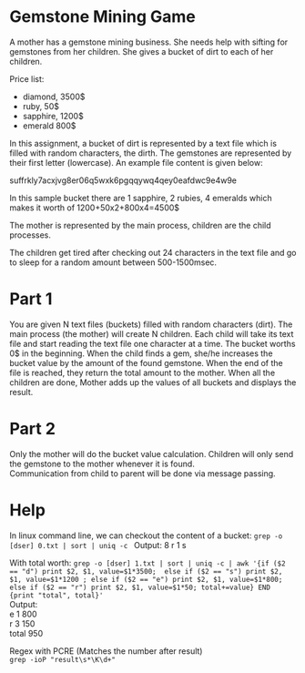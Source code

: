 # Gemstone Mining Game
A mother has a gemstone mining business. She needs help with sifting for gemstones from her children. She gives a bucket of dirt to each of her children. 

Price list:
- diamond, 3500$
- ruby, 50$
- sapphire, 1200$
- emerald 800$

In this assignment, 
a bucket of dirt is represented by a text file which is filled with random characters, the dirth. The gemstones are represented by their first letter (lowercase). An example file content is given below:

suffrkly7acxjvg8er06q5wxk6pgqqywq4qey0eafdwc9e4w9e

In this sample bucket there are 1 sapphire, 2 rubies, 4 emeralds which makes it worth of 1200+50x2+800x4=4500$  

The mother is represented by the main process, children are the child processes. 

The children get tired after checking out 24 characters in the text file and go to sleep for a random amount between 500-1500msec. 

# Part 1
You are given N text files (buckets) filled with random characters (dirt). 
The main process (the mother) will create N children.
Each child will take its text file and start reading the text file one character at a time. The bucket worths 0$ in the beginning. When the child finds a gem, she/he increases the bucket value by the amount of the found gemstone.  When the end of the file is reached, they return the total amount to the mother.
When all the children are done, Mother adds up the values of all buckets and displays the result.
# Part 2
Only the mother will do the bucket value calculation. Children will only send the gemstone to the mother whenever it is found.  
Communication from child to parent will be done via message passing.


# Help
In linux command line, we can checkout the content of a bucket:
```grep -o [dser] 0.txt | sort | uniq -c ```
Output:
      8 r
      1 s

With total worth:
```grep -o [dser] 1.txt | sort | uniq -c | awk '{if ($2 == "d") print $2, $1, value=$1*3500;  else if ($2 == "s") print $2, $1, value=$1*1200 ; else if ($2 == "e") print $2, $1, value=$1*800; else if ($2 == "r") print $2, $1, value=$1*50; total+=value} END {print "total", total}' ```   
Output:  
e 1 800  
r 3 150  
total 950  

Regex with PCRE (Matches the number after result)  
```grep -ioP "result\s*\K\d+"```
